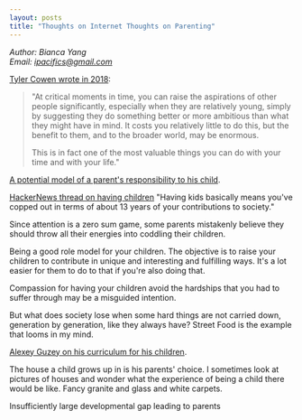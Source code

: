 ```yaml
---
layout: posts
title: "Thoughts on Internet Thoughts on Parenting"
---
```

*Author: Bianca Yang*<br>
*Email: <a href="mailto:ipacifics@gmail.com?subject=Hello from the XDRT Blog">ipacifics@gmail.com</a>*<br>

[Tyler Cowen wrote in 2018](https://marginalrevolution.com/marginalrevolution/2018/10/high-return-activity-raising-others-aspirations.html):
> "At critical moments in time, you can raise the aspirations of other people
> significantly, especially when they are relatively young, simply by suggesting
> they do something better or more ambitious than what they might have in mind.
> It costs you relatively little to do this, but the benefit to them, and to the
> broader world, may be enormous.
>
> This is in fact one of the most valuable things you can do with your time and
> with your life."

[A potential model of a parent's responsibility to his child](https://www.youtube.com/watch?v=j7izmtxiZoc).

[HackerNews thread on having children](https://news.ycombinator.com/item?id=22913871)
"Having kids basically means you've copped out in terms of about 13 years of your
contributions to society."

Since attention is a zero sum game, some parents mistakenly believe they should
throw all their energies into coddling their children.

Being a good role model for your children. The objective is to raise your
children to contribute in unique and interesting and fulfilling ways. It's a lot
easier for them to do to that if you're also doing that.

Compassion for having your children avoid the hardships that you had to suffer
through may be a misguided intention.

But what does society lose when some hard things are not carried down, generation
by generation, like they always have? Street Food is the example that looms in
my mind.

[Alexey Guzey on his curriculum for his children](https://twitter.com/alexeyguzey/status/1201954631443779585).

The house a child grows up in is his parents' choice. I sometimes look at pictures
of houses and wonder what the experience of being a child there would be like.
Fancy granite and glass and white carpets.

Insufficiently large developmental gap leading to parents
